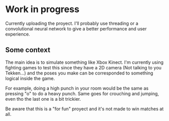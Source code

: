 # Work in progress
Currently uploading the proyect. I'll probably use threading or a convolutional neural network to give a better performance and user experience.

## Some context
The main idea is to simulate something like Xbox Kinect. 
I'm currently using fighting games to test this since they have a 2D camera (Not talking to you Tekken...) and the poses you make can be corresponded to something logical inside the game.

For example, doing a high punch in your room would be the same as pressing "o" to do a heavy punch.
Same goes for crouching and jumping, even tho the last one is a bit trickier.

Be aware that this is a "for fun" proyect and it's not made to win matches at all.


